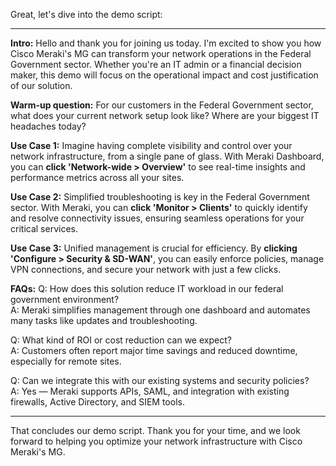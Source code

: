 Great, let's dive into the demo script:

---

**Intro:**
Hello and thank you for joining us today. I'm excited to show you how Cisco Meraki's MG can transform your network operations in the Federal Government sector. Whether you're an IT admin or a financial decision maker, this demo will focus on the operational impact and cost justification of our solution.

**Warm-up question:**
For our customers in the Federal Government sector, what does your current network setup look like? Where are your biggest IT headaches today?

**Use Case 1:**
Imagine having complete visibility and control over your network infrastructure, from a single pane of glass. With Meraki Dashboard, you can **click 'Network-wide > Overview'** to see real-time insights and performance metrics across all your sites.

**Use Case 2:**
Simplified troubleshooting is key in the Federal Government sector. With Meraki, you can **click 'Monitor > Clients'** to quickly identify and resolve connectivity issues, ensuring seamless operations for your critical services.

**Use Case 3:**
Unified management is crucial for efficiency. By **clicking 'Configure > Security & SD-WAN'**, you can easily enforce policies, manage VPN connections, and secure your network with just a few clicks.

**FAQs:**
Q: How does this solution reduce IT workload in our federal government environment?  
A: Meraki simplifies management through one dashboard and automates many tasks like updates and troubleshooting.

Q: What kind of ROI or cost reduction can we expect?  
A: Customers often report major time savings and reduced downtime, especially for remote sites.

Q: Can we integrate this with our existing systems and security policies?  
A: Yes — Meraki supports APIs, SAML, and integration with existing firewalls, Active Directory, and SIEM tools.

---

That concludes our demo script. Thank you for your time, and we look forward to helping you optimize your network infrastructure with Cisco Meraki's MG.